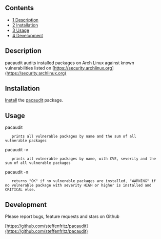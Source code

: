 ## Contents

*   [1 Description](#Description)
*   [2 Installation](#Installation)
*   [3 Usage](#Usage)
*   [4 Development](#Development)

## Description

pacaudit audits installed packages on Arch Linux against known vulnerabilities listed on [https://security.archlinux.org](https://security.archlinux.org)

## Installation

[Install](/index.php/Install "Install") the [pacaudit](https://aur.archlinux.org/packages/pacaudit/) package.

## Usage

pacaudit

```
   prints all vulnerable packages by name and the sum of all vulnerable packages

```

pacaudit -v

```
   prints all vulnerable packages by name, with CVE, severity and the sum of all vulnerable packages

```

pacaudit -n

```
   returns "OK" if no vulnerable packages are installed, "WARNING" if no vulnerable package with severity HIGH or higher is installed and CRITICAL else.

```

## Development

Please report bugs, feature requests and stars on Github

[https://github.com/steffenfritz/pacaudit](https://github.com/steffenfritz/pacaudit)